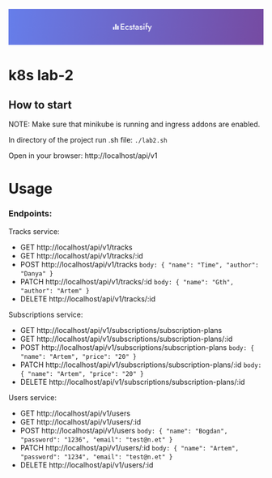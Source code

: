 ![Ecstasify banner](./client/public/banner.png)

# k8s lab-2

## How to start
NOTE: Make sure that minikube is running and ingress addons are enabled.

In directory of the project run .sh file:
`./lab2.sh`

Open in your browser:
http://localhost/api/v1 

# Usage
### Endpoints:
Tracks service:
- GET http://localhost/api/v1/tracks
- GET http://localhost/api/v1/tracks/:id
- POST http://localhost/api/v1/tracks
    `body: {
    "name": "Time",
    "author": "Danya"
}`
- PATCH http://localhost/api/v1/tracks/:id
`body: {
    "name": "Gth",
    "author": "Artem"
}`
- DELETE http://localhost/api/v1/tracks/:id

Subscriptions service:
- GET http://localhost/api/v1/subscriptions/subscription-plans
- GET http://localhost/api/v1/subscriptions/subscription-plans/:id
- POST http://localhost/api/v1/subscriptions/subscription-plans
 `body: {
        "name": "Artem",
        "price": "20"
    }`
- PATCH http://localhost/api/v1/subscriptions/subscription-plans/:id
`body: {
        "name": "Artem",
        "price": "20"
    }`
- DELETE http://localhost/api/v1/subscriptions/subscription-plans/:id

Users service:
- GET http://localhost/api/v1/users
- GET http://localhost/api/v1/users/:id
- POST http://localhost/api/v1/users
 `body: {
        "name": "Bogdan",
        "password": "1236",
        "email": "test@n.et"
    }`
- PATCH http://localhost/api/v1/users/:id
`body: {
        "name": "Artem",
        "password": "1234",
        "email": "test@n.et"
    }`
- DELETE http://localhost/api/v1/users/:id
